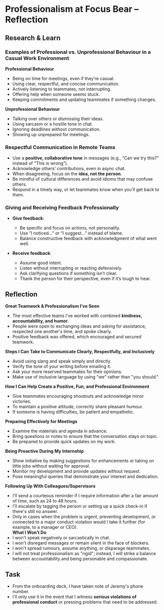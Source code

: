# Professionalism at Focus Bear – Reflection

## Research & Learn

### Examples of Professional vs. Unprofessional Behaviour in a Casual Work Environment

**Professional Behaviour**
- Being on time for meetings, even if they’re casual.  
- Using clear, respectful, and concise communication.  
- Actively listening to teammates, not interrupting.  
- Offering help when someone seems stuck.  
- Keeping commitments and updating teammates if something changes.  

**Unprofessional Behaviour**
- Talking over others or dismissing their ideas.  
- Using sarcasm or a hostile tone in chat.  
- Ignoring deadlines without communication.  
- Showing up unprepared for meetings.  

### Respectful Communication in Remote Teams
- Use a **positive, collaborative tone** in messages (e.g., “Can we try this?” instead of “This is wrong”).  
- Acknowledge others’ contributions, even in async chat.  
- When disagreeing, focus on the **idea, not the person**.  
- Be mindful of cultural differences and avoid idioms that may confuse others.  
- Respond in a timely way, or let teammates know when you’ll get back to them.  

### Giving and Receiving Feedback Professionally
- **Give feedback**:  
  - Be specific and focus on actions, not personality.  
  - Use “I noticed…” or “I suggest…” instead of blame.  
  - Balance constructive feedback with acknowledgment of what went well.  

- **Receive feedback**:  
  - Assume good intent.  
  - Listen without interrupting or reacting defensively.  
  - Ask clarifying questions if something isn’t clear.  
  - Thank the person for their perspective, even if it’s tough to hear.  

## Reflection

**Great Teamwork & Professionalism I’ve Seen**  
- The most effective teams I’ve worked with combined **kindness, accountability, and humor**.  
- People were open to exchanging ideas and asking for assistance, respected one another's time, and spoke clearly.
- Positive feedback was offered, which encouraged and secured teamwork.  

**Steps I Can Take to Communicate Clearly, Respectfully, and Inclusively**  
- Avoid using slang and speak simply and directly.  
- Verify the tone of your writing before emailing it.  
- Ask your more reserved teammates for their opinions.  
- Make use of inclusive language by using "we" rather than "you should."  

**How I Can Help Create a Positive, Fun, and Professional Environment**  
- Give teammates encouraging shoutouts and acknowledge minor victories.  
- To maintain a positive attitude, correctly share pleasant humour.  
- If someone is having difficulties, be patient and empathetic.  

**Preparing Effectively for Meetings**  
- Examine the materials and agenda in advance.  
- Bring questions or notes to ensure that the conversation stays on topic.  
- Be prepared to provide quick updates on my work.  

**Being Proactive During My Internship**  
- Show initiative by making suggestions for enhancements or taking on little jobs without waiting for approval.  
- Monitor my development and provide updates without request.  
- Pose meaningful queries that demonstrate your interest and dedication.  

**Following Up With Colleagues/Supervisors**  
- I'll send a courteous reminder if I require information after a fair amount of time, such as 24 to 48 hours.  
- I'll escalate by tagging the person or setting up a quick check-in if there's still no answer.  
- Only in cases when the problem is urgent, preventing development, or connected to a major conduct violation would I take it further (for example, to a manager or CEO).  
**What I Won’t Do**  
- I won't speak negatively or sarcastically in chat.  
- I won't disregard messages or remain silent in the face of blockers.  
- I won't spread rumours, assume anything, or disparage teammates.  
- I will not treat professionalism as "rigid"; instead, I will strike a balance between accountability and being personable and compassionate.  


##  Task
- From the onboarding deck, I have taken note of Jeremy's phone number.  
- I'll only use it in the event that I witness **serious violations of professional conduct** or pressing problems that need to be addressed.  
